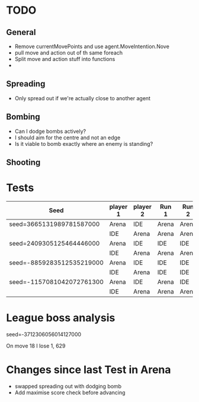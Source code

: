 # TODO


## General 

* Remove currentMovePoints and use agent.MoveIntention.Nove
* pull move and action out of th same foreach
* Split move and action stuff into functions
* 
## Spreading

* Only spread out if we're actually close to another agent

## Bombing

* Can I dodge bombs actively?
* I should aim for the centre and not an edge
* Is it viable to bomb exactly where an enemy is standing?

## Shooting

# Tests

| Seed                      | player 1 | player 2 | Run 1  | Run 2  |
| ------------------------  | -------- | -------- | ------ | ------ |
| seed=3665131989781587000  | Arena    | IDE      | Arena  | Arena  |
|                           | IDE      | Arena    | Arena  | Arena  |
| seed=2409305125464446000  | Arena    | IDE      | IDE    | IDE    |
|                           | IDE      | Arena    | Arena  | Arena  |
| seed=-8859283512535219000 | Arena    | IDE      | IDE    | IDE	|
|                           | IDE      | Arena    | IDE    | IDE    |
| seed=-1157081042072761300 | Arena    | IDE      | Arena  | IDE    |
|                           | IDE      | Arena    | Arena  | Arena  |

# League boss analysis

seed=-3712306056014127000

On move 18 I lose 1, 629

# Changes since last Test in Arena

* swapped spreading out with dodging bomb
* Add maximise score check before advancing
